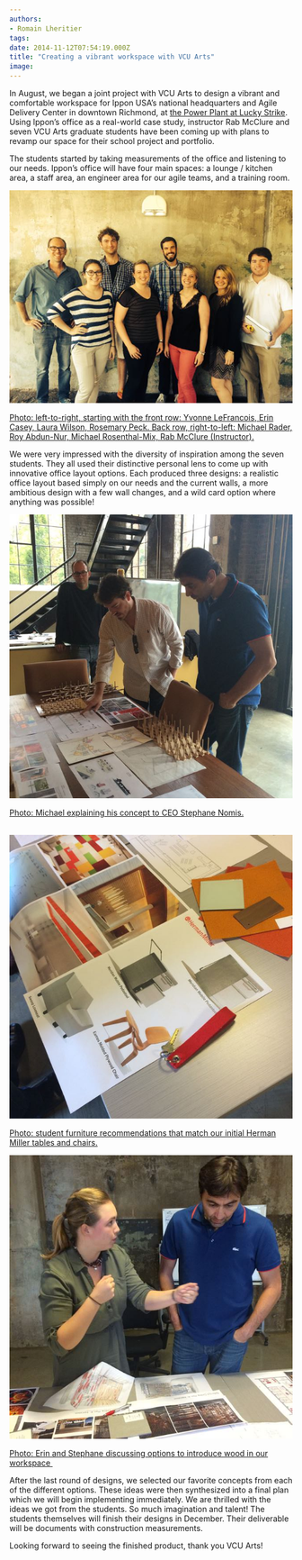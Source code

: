 ```yaml
---
authors:
- Romain Lheritier
tags:
date: 2014-11-12T07:54:19.000Z
title: "Creating a vibrant workspace with VCU Arts"
image: 
---
```


In August, we began a joint project with VCU Arts to design a vibrant and comfortable workspace for Ippon USA’s national headquarters and Agile Delivery Center in downtown Richmond, at [the Power Plant at Lucky Strike](https://rotj.wordpress.com/2011/03/28/connecticut-found-a-new-home-at-lucky-strike-in-shockoe-bottom/). Using Ippon’s office as a real-world case study, instructor Rab McClure and seven VCU Arts graduate students have been coming up with plans to revamp our space for their school project and portfolio.

The students started by taking measurements of the office and listening to our needs. Ippon’s office will have four main spaces: a lounge / kitchen area, a staff area, an engineer area for our agile teams, and a training room.

[![VCU Arts team](https://raw.githubusercontent.com/ippontech/blog-usa/master/images/2014/11/IMG_8339.jpg)](https://raw.githubusercontent.com/ippontech/blog-usa/master/images/2014/11/IMG_8339.jpg)

<span style="text-decoration: underline;">Photo: left-to-right, starting with the front row: Yvonne LeFrancois, Erin Casey, Laura Wilson, Rosemary Peck. Back row, right-to-left: Michael Rader, Roy Abdun-Nur, Michael Rosenthal-Mix, Rab McClure (Instructor).</span>

We were very impressed with the diversity of inspiration among the seven students. They all used their distinctive personal lens to come up with innovative office layout options. Each produced three designs: a realistic office layout based simply on our needs and the current walls, a more ambitious design with a few wall changes, and a wild card option where anything was possible!

[![IMG_8910](https://raw.githubusercontent.com/ippontech/blog-usa/master/images/2014/11/IMG_8910.jpg)](https://raw.githubusercontent.com/ippontech/blog-usa/master/images/2014/11/IMG_8910.jpg)

<span style="text-decoration: underline;">Photo: Michael explaining his concept to CEO Stephane Nomis.</span>

 [![IMG_8928](https://raw.githubusercontent.com/ippontech/blog-usa/master/images/2014/11/IMG_8928.jpg)](https://raw.githubusercontent.com/ippontech/blog-usa/master/images/2014/11/IMG_8928.jpg)

<span style="text-decoration: underline;">Photo: student furniture recommendations that match our initial Herman Miller tables and chairs.</span>

<span style="text-decoration: underline;">[![IMG_8936](https://raw.githubusercontent.com/ippontech/blog-usa/master/images/2014/11/IMG_8936.jpg)](https://raw.githubusercontent.com/ippontech/blog-usa/master/images/2014/11/IMG_8936.jpg)</span>

<span style="text-decoration: underline;">Photo: Erin and Stephane discussing options to introduce wood in our workspace </span>

After the last round of designs, we selected our favorite concepts from each of the different options. These ideas were then synthesized into a final plan which we will begin implementing immediately. We are thrilled with the ideas we got from the students. So much imagination and talent! The students themselves will finish their designs in December. Their deliverable will be documents with construction measurements.

Looking forward to seeing the finished product, thank you VCU Arts!
